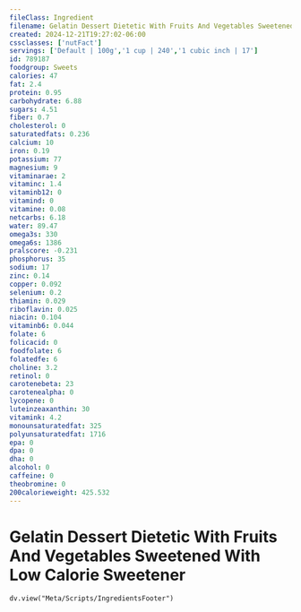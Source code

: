 ```yaml
---
fileClass: Ingredient
filename: Gelatin Dessert Dietetic With Fruits And Vegetables Sweetened With Low Calorie Sweetener
created: 2024-12-21T19:27:02-06:00
cssclasses: ['nutFact']
servings: ['Default | 100g','1 cup | 240','1 cubic inch | 17']
id: 789187
foodgroup: Sweets
calories: 47
fat: 2.4
protein: 0.95
carbohydrate: 6.88
sugars: 4.51
fiber: 0.7
cholesterol: 0
saturatedfats: 0.236
calcium: 10
iron: 0.19
potassium: 77
magnesium: 9
vitaminarae: 2
vitaminc: 1.4
vitaminb12: 0
vitamind: 0
vitamine: 0.08
netcarbs: 6.18
water: 89.47
omega3s: 330
omega6s: 1386
pralscore: -0.231
phosphorus: 35
sodium: 17
zinc: 0.14
copper: 0.092
selenium: 0.2
thiamin: 0.029
riboflavin: 0.025
niacin: 0.104
vitaminb6: 0.044
folate: 6
folicacid: 0
foodfolate: 6
folatedfe: 6
choline: 3.2
retinol: 0
carotenebeta: 23
carotenealpha: 0
lycopene: 0
luteinzeaxanthin: 30
vitamink: 4.2
monounsaturatedfat: 325
polyunsaturatedfat: 1716
epa: 0
dpa: 0
dha: 0
alcohol: 0
caffeine: 0
theobromine: 0
200calorieweight: 425.532
---
```


# Gelatin Dessert Dietetic With Fruits And Vegetables Sweetened With Low Calorie Sweetener

```dataviewjs
dv.view("Meta/Scripts/IngredientsFooter")
```